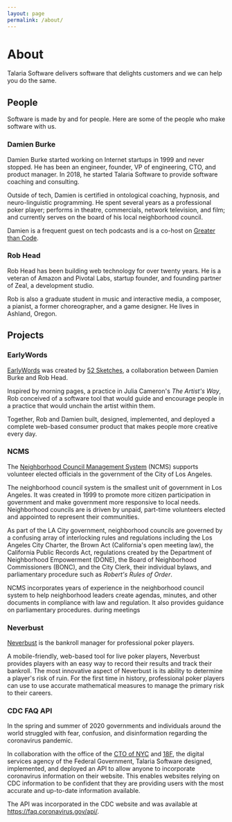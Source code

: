 ```yaml
---
layout: page
permalink: /about/
---
```


# About

Talaria Software delivers software
that delights customers
and we can help you
do the same.

## People

Software is made
by and for people.
Here are some
of the people
who make software
with us.

### Damien Burke

Damien Burke started working
on Internet startups
in 1999 
and never stopped.
He has been
an engineer, founder, VP of engineering, CTO, and product manager.
In 2018,
he started Talaria Software
to provide software coaching and consulting.

Outside of tech,
Damien is certified
in ontological coaching, hypnosis, and neuro-linguistic programming.
He spent several years
as a professional poker player;
performs in theatre, commercials, network television, and film;
and currently serves
on the board
of his local neighborhood council.

Damien is a frequent guest
on tech podcasts
and is a co-host
on [Greater than Code](https://www.greaterthancode.com/hosts/damien-burke).

### Rob Head

Rob Head has been
building web technology
for over twenty years.
He is a veteran
of Amazon and Pivotal Labs,
startup founder,
and founding partner
of Zeal,
a development studio.

Rob is also a graduate student
in music and interactive media,
a composer,
a pianist,
a former choreographer,
and a game designer.
He lives in Ashland, Oregon.

## Projects

### EarlyWords

[EarlyWords](https://earlywords.io) was created
by [52 Sketches](https://52sketches.com),
a collaboration
between Damien Burke and Rob Head.

Inspired by morning pages,
a practice
in Julia Cameron's _The Artist's Way_,
Rob conceived
of a software tool
that would guide and encourage people
in a practice
that would unchain
the artist within them.

Together,
Rob and Damien
built, designed, implemented, and deployed
a complete web-based consumer product
that makes people
more creative
every day.

### NCMS

The [Neighborhood Council Management System](https://ncmanager.org) (NCMS) supports
volunteer elected officials
in the government
of the City of Los Angeles.

The neighborhood council system is
the smallest unit of government
in Los Angeles.
It was created
in 1999
to promote more citizen participation
in government
and make government
more responsive
to local needs.
Neighborhood councils are is driven
by unpaid, part-time volunteers
elected and appointed
to represent their communities.

As part
of the LA City government,
neighborhood councils are governed
by a confusing array
of interlocking rules and regulations
including
the Los Angeles City Charter,
the Brown Act (California's open meeting law),
the California Public Records Act,
regulations created by
the Department of Neighborhood Empowerment (DONE),
the Board of Neighborhood Commissioners (BONC),
and the City Clerk,
their individual bylaws,
and parliamentary procedure
such as
_Robert's Rules of Order_.

NCMS incorporates
years of experience
in the neighborhood council system
to help neighborhood leaders
create agendas, minutes, and other documents
in compliance with law and regulation.
It also provides guidance
on parliamentary procedures.
during meetings

### Neverbust

[Neverbust](https://neverbust.com) is
the bankroll manager
for professional poker players.

A mobile-friendly, web-based tool
for live poker players,
Neverbust provides players
with an easy way
to record their results
and track their bankroll.
The most innovative aspect
of Neverbust is its ability
to determine
a player's risk of ruin.
For the first time in history,
professional poker players can use
to use accurate mathematical measures
to manage the primary risk
to their careers.

### CDC FAQ API

In the spring and summer
of 2020
governments and individuals
around the world
struggled with fear, confusion, and disinformation
regarding the coronavirus pandemic.

In collaboration
with the office
of the [CTO of NYC](https://www.nyc.gov/assets/cto/) and [18F](https://en.wikipedia.org/wiki/18F),
the digital services agency
of the Federal Government,
Talaria Software designed, implemented, and deployed an API
to allow anyone
to incorporate coronavirus information
on their website.
This enables websites
relying on CDC information
to be confident
that they are
providing users
with the most accurate and up-to-date
information available.

The API was incorporated
in the CDC website
and was available at https://faq.coronavirus.gov/api/.
